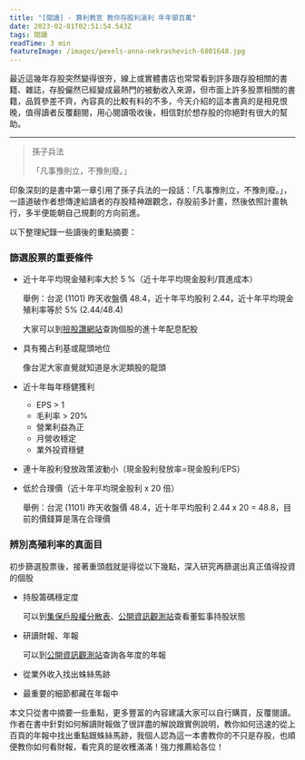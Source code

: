 ```yaml
---
title: "[閱讀] - 算利教官 教你存股利滾利 年年領百萬"
date: 2023-02-01T02:51:54.543Z
tags: 閱讀
readTime: 3 min
featureImage: /images/pexels-anna-nekrashevich-6801648.jpg
---
```

最近這幾年存股突然變得很夯，線上或實體書店也常常看到許多跟存股相關的書籍、雜誌，存股儼然已經變成最熱門的被動收入來源，但市面上許多股票相關的書籍，品質參差不齊，內容真的比較有料的不多，今天介紹的這本書真的是相見恨晚，值得讀者反覆翻閱，用心閱讀吸收後，相信對於想存股的你絕對有很大的幫助。

- - -

> 孫子兵法
>
> 「凡事豫則立，不豫則廢。」

印象深刻的是書中第一章引用了孫子兵法的一段話：「凡事豫則立，不豫則廢。」，一語道破作者想傳達給讀者的存股精神跟觀念，存股前多計畫，然後依照計畫執行，多半便能朝自己規劃的方向前進。

以下整理紀錄一些讀後的重點摘要：

### 篩選股票的重要條件

* 近十年平均現金殖利率大於 5 %（近十年平均現金股利/買進成本）

    舉例：台泥 (1101) 昨天收盤價 48.4，近十年平均股利 2.44，近十年平均現金殖利率等於 5% (2.44/48.4)

    大家可以到[撿股讚網站](https://stock.wespai.com/tenrate)查詢個股的進十年配息配股
* 具有獨占利基或龍頭地位

    像台泥大家直覺就知道是水泥類股的龍頭
* 近十年每年穩健獲利

  * EPS > 1
  * 毛利率 > 20%
  * 營業利益為正
  * 月營收穩定
  * 業外投資穩健
* 連十年股利發放政策波動小（現金股利發放率=現金股利/EPS）
* 低於合理價（近十年平均現金股利 x 20 倍）

    舉例：台泥 (1101) 昨天收盤價 48.4，近十年平均股利 2.44 x 20 = 48.8，目前的價錢算是落在合理價  

### 辨別高殖利率的真面目

初步篩選股票後，接著重頭戲就是得從以下幾點，深入研究再篩選出真正值得投資的個股

* 持股籌碼穩定度

    可以到[集保戶股權分散表](https://www.tdcc.com.tw/portal/zh/smWeb/qryStock)、[公開資訊觀測站](https://mops.twse.com.tw/mops/web/stapap1)查看董監事持股狀態
* 研讀財報、年報

    可以到[公開資訊觀測站](https://mops.twse.com.tw/mops/web/t57sb01_q5)查詢各年度的年報
* 從業外收入找出蛛絲馬跡
* 最重要的細節都藏在年報中

本文只從書中摘要一些重點，更多豐富的內容建議大家可以自行購買，反覆閱讀。作者在書中針對如何解讀財報做了很詳盡的解說跟實例說明，教你如何迅速的從上百頁的年報中找出重點跟蛛絲馬跡，我個人認為這一本書教你的不只是存股，也順便教你如何看財報，看完真的是收穫滿滿！強力推薦給各位！